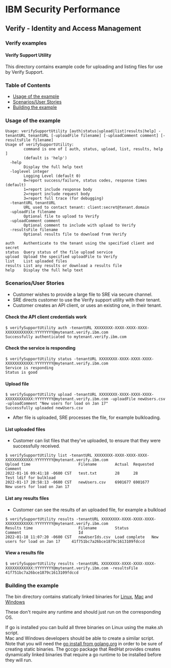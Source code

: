 # IBM Security Performance

## Verify - Identity and Access Management

### Verify examples

#### Verify Support Utility

This directory contains example code for uploading and listing files for use by Verify Support.

### Table of Contents

* [Usage of the example](#usage-of-the-example)
* [Scenarios/User Stories](#scenariosuser-stories)
* [Building the example](#building-the-example)

### Usage of the example
```text
Usage: verifySupportUtility [auth|status|upload|list|results|help] -tenantURL tenantURL [-uploadFile filename] [-uploadComment comment] [-resultsFile filename]
Usage of verifySupportUtility:
        command is one of [ auth, status, upload, list, results, help ]
        (default is 'help')
  -help
        Display the full help text
  -loglevel integer
        Logging Level (default 0)
        0=report success/failure, status codes, response times  (default)
        1=report include response body
        2=report include request body
        3=report full trace (for debugging)
  -tenantURL tenantURL
        URL used to contact tenant: client:secret@tenant.domain
  -uploadFile filename
        Optional file to upload to Verify
  -uploadComment comment
        Optional comment to include with upload to Verify
  -resultsFile filename
        Optional results file to download from Verify

auth	Authenticate to the tenant using the specified client and secret
status	Query status of the file upload service
upload	Upload the specified uploadFile to Verify
list	List uploaded files
results	List any results or download a results file
help	Display the full help text
```


### Scenarios/User Stories

* Customer wishes to provide a large file to SRE via secure channel.
* SRE directs customer to use the Verify support utility with their tenant.
* Customer creates an API client, or uses an existing one, in their tenant.

#### Check the API client credentials work

```text
$ verifySupportUtility auth -tenantURL XXXXXXXX-XXXX-XXXX-XXXX-XXXXXXXXXXXX:YYYYYYYY@mytenant.verify.ibm.com
Successfully authenticated to mytenant.verify.ibm.com
```

#### Check the service is responding

```text
$ verifySupportUtility status -tenantURL XXXXXXXX-XXXX-XXXX-XXXX-XXXXXXXXXXXX:YYYYYYYY@mytenant.verify.ibm.com
Service is responding
Status is good
```

#### Upload file

```text
$ verifySupportUtility upload -tenantURL XXXXXXXX-XXXX-XXXX-XXXX-XXXXXXXXXXXX:YYYYYYYY@mytenant.verify.ibm.com -uploadFile newUsers.csv -uploadComment "New users for load on Jan 17"
Successfully uploaded newUsers.csv
```

* After file is uploaded, SRE processes the file, for example bulkloading.

#### List uploaded files

* Customer can list files that they've uploaded, to ensure that they were successfully received.

```text
$ verifySupportUtility list -tenantURL XXXXXXXX-XXXX-XXXX-XXXX-XXXXXXXXXXXX:YYYYYYYY@mytenant.verify.ibm.com 
Upload time                     Filename    	Actual	Requested	Comment
2022-01-16 09:41:18 -0600 CST	test.txt    	28  	28      	Test ldif for bulkload
2022-01-17 20:58:13 -0600 CST	newUsers.csv	6901677	6901677 	New users for load on Jan 17
```

#### List any results files

* Customer can see the results of an uploaded file, for example a bulkload

```text
$ verifySupportUtility results -tenantURL XXXXXXXX-XXXX-XXXX-XXXX-XXXXXXXXXXXX:YYYYYYYY@mytenant.verify.ibm.com 
Results time                    Filename	    Status	        Comment                     	Id
2022-01-18 11:07:20 -0600 CST	newUserIds.csv	Load complete	New users for load on Jan 17     41f751bc7a26bce1879c1613109fdccd
```

#### View a results file

```text
$ verifySupportUtility results -tenantURL XXXXXXXX-XXXX-XXXX-XXXX-XXXXXXXXXXXX:YYYYYYYY@mytenant.verify.ibm.com -resultsFile 41f751bc7a26bce1879c1613109fdccd
```


### Building the example

The bin directory contains statically linked binaries for [Linux](bin/linux/csvHasher), [Mac](bin/darwin/csvHasher) and 
[Windows](bin/windows/csvHasher) 

These don't require any runtime and should just run on the corresponding OS.

If go is installed you can build all three binaries on Linux using the make.sh script.  
Mac and Windows developers should be able to create a similar script.  
Note that you will need the [go install from golang.org](https://golang.org/doc/install) in order to be sure of creating static 
binaries.  The gccgo package that RedHat provides creates dynamically linked binaries that require a go runtime to be installed 
before they will run.

